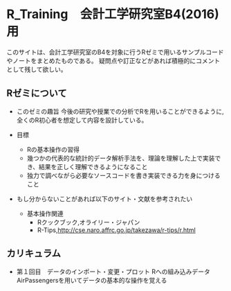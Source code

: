 # R_Training　会計工学研究室B4(2016)用

このサイトは、会計工学研究室のB4を対象に行うRゼミで用いるサンプルコードやノートをまとめたものである。
疑問点や訂正などがあれば積極的にコメントとして残して欲しい。

Rゼミについて
--
* このゼミの趣旨
    今後の研究や授業での分析でRを用いることができるように,全くのR初心者を想定して内容を設計している。
    
* 目標
    * Rの基本操作の習得
    * 幾つかの代表的な統計的データ解析手法を、理論を理解した上で実装でき、結果を正しく理解できるようになること
    * 独力で調べながら必要なソースコードを書き実装できる力を身につけること

* もし分からないことがあれば以下のサイト・文献を参考されたい
    * 基本操作関連
        * Rクックブック,オライリー・ジャパン
        * R-Tips,http://cse.naro.affrc.go.jp/takezawa/r-tips/r.html
        
カリキュラム
--
* 第１回目　データのインポート・変更・プロット
Rへの組み込みデータAirPassengersを用いてデータの基本的な操作を覚える
